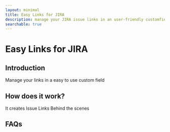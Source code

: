 ```yaml
---
layout: minimal
title: Easy Links for JIRA
description: manage your JIRA issue links in an user-friendly customfield
searchable: true
---
```

# Easy Links for JIRA

## Introduction

Manage your links in a easy to use custom field

## How does it work?

It creates Issue Links Behind the scenes

## FAQs


